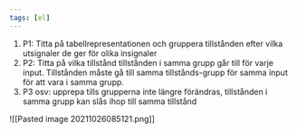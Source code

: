 ```yaml
---
tags: [el]
---
```

1. P1: Titta på tabellrepresentationen och gruppera tillstånden efter vilka utsignaler de ger för olika insignaler
2. P2:  Titta på vilka tillstånd tillstånden i samma grupp går till för varje input. Tillstånden måste gå till samma tillstånds-grupp för samma input för att vara i samma grupp.
3. P3 osv: upprepa tills grupperna inte längre förändras, tillstånden i samma grupp kan slås ihop till samma tillstånd

![[Pasted image 20211026085121.png]]